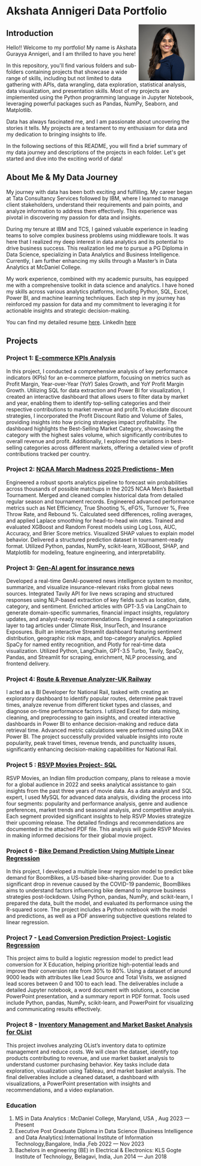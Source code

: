 
# Akshata Annigeri Data Portfolio
<img align="right" width="150" height="150" src="https://github.com/AkshataAnnigeri/photo/blob/main/headshot_edited.JPG">

## Introduction
Hello!!
Welcome to my portfolio! My name is Akshata Gurayya Annigeri, and I am thrilled to have you here!

In this repository, you'll find various folders and sub-folders containing projects that showcase a wide range of skills, including but not limited to data gathering with APIs, data wrangling, data exploration, statistical analysis, data visualization, and presentation skills. Most of my projects are implemented using the Python programming language in Jupyter Notebook, leveraging powerful packages such as Pandas, NumPy, Seaborn, and Matplotlib.

Data has always fascinated me, and I am passionate about uncovering the stories it tells. My projects are a testament to my enthusiasm for data and my dedication to bringing insights to life.

In the following sections of this README, you will find a brief summary of my data journey and descriptions of the projects in each folder. Let's get started and dive into the exciting world of data!

## About Me & My Data Journey
My journey with data has been both exciting and fulfilling. My career began at Tata Consultancy Services followed by IBM, where I learned to manage client stakeholders, understand their requirements and pain points, and analyze information to address them effectively. This experience was pivotal in discovering my passion for data and insights.

During my tenure at IBM and TCS, I gained valuable experience in leading teams to solve complex business problems using middleware tools. It was here that I realized my deep interest in data analytics and its potential to drive business success. This realization led me to pursue a PG Diploma in Data Science, specializing in Data Analytics and Business Intelligence. Currently, I am further enhancing my skills through a Master’s in Data Analytics at McDaniel College.

My work experience, combined with my academic pursuits, has equipped me with a comprehensive toolkit in data science and analytics. I have honed my skills across various analytics platforms, including Python, SQL, Excel, Power BI, and machine learning techniques. Each step in my journey has reinforced my passion for data and my commitment to leveraging it for actionable insights and strategic decision-making.

You can find my detailed resume [here](https://github.com/AkshataAnnigeri/resume/blob/main/Akshata%20Gurayya%20Annigeri%20-DA-%20Resume%202025.pdf).
Linkedln [here](https://www.linkedin.com/in/akshata-gurayya-annigeri-226594162/)


## Projects
###  Project 1: [E-commerce KPIs Analysis](https://github.com/AkshataAnnigeri/E-commerce-KPIs-Analysis)
In this project, I conducted a comprehensive analysis of key performance indicators (KPIs) for an e-commerce platform, focusing on metrics such as Profit Margin, Year-over-Year (YoY) Sales Growth, and YoY Profit Margin Growth. Utilizing SQL for data extraction and Power BI for visualization, I created an interactive dashboard that allows users to filter data by market and year, enabling them to identify top-selling categories and their respective contributions to market revenue and profit.To elucidate discount strategies, I incorporated the Profit Discount Ratio and Volume of Sales, providing insights into how pricing strategies impact profitability. The dashboard highlights the Best-Selling Market Category, showcasing the category with the highest sales volume, which significantly contributes to overall revenue and profit. Additionally, I explored the variations in best-selling categories across different markets, offering a detailed view of profit contributions tracked per country.

### Project 2: [NCAA March Madness 2025 Predictions- Men](https://github.com/AkshataAnnigeri/ncaa-march-madness-2025-predictions)
Engineered a robust sports analytics pipeline to forecast win probabilities across thousands of possible matchups in the 2025 NCAA Men’s Basketball Tournament. Merged and cleaned complex historical data from detailed regular season and tournament records. Engineered advanced performance metrics such as Net Efficiency, True Shooting %, eFG%, Turnover %, Free Throw Rate, and Rebound %. Calculated seed differences, rolling averages, and applied Laplace smoothing for head-to-head win rates. Trained and evaluated XGBoost and Random Forest models using Log Loss, AUC, Accuracy, and Brier Score metrics. Visualized SHAP values to explain model behavior. Delivered a structured prediction dataset in tournament-ready format. Utilized Python, pandas, NumPy, scikit-learn, XGBoost, SHAP, and Matplotlib for modeling, feature engineering, and interpretability.

### Project 3: [Gen-AI agent for insurance news](https://github.com/AkshataAnnigeri/genai-insurance-news-agent)
Developed a real-time GenAI-powered news intelligence system to monitor, summarize, and visualize insurance-relevant risks from global news sources. Integrated Tavily API for live news scraping and structured responses using NLP-based extraction of key fields such as location, date, category, and sentiment. Enriched articles with GPT-3.5 via LangChain to generate domain-specific summaries, financial impact insights, regulatory updates, and analyst-ready recommendations. Engineered a categorization layer to tag articles under Climate Risk, InsurTech, and Insurance Exposures. Built an interactive Streamlit dashboard featuring sentiment distribution, geographic risk maps, and top-category analytics. Applied SpaCy for named entity recognition, and Plotly for real-time data visualization. Utilized Python, LangChain, GPT-3.5 Turbo, Tavily, SpaCy, Pandas, and Streamlit for scraping, enrichment, NLP processing, and frontend delivery.

### Project 4: [Route & Revenue Analyzer-UK Railway](https://github.com/AkshataAnnigeri/Route-and-Revenue-Analyzer)
I acted as a BI Developer for National Rail, tasked with creating an exploratory dashboard to identify popular routes, determine peak travel times, analyze revenue from different ticket types and classes, and diagnose on-time performance factors. I utilized Excel for data mining, cleaning, and preprocessing to gain insights, and created interactive dashboards in Power BI to enhance decision-making and reduce data retrieval time. Advanced metric calculations were performed using DAX in Power BI. The project successfully provided valuable insights into route popularity, peak travel times, revenue trends, and punctuality issues, significantly enhancing decision-making capabilities for National Rail.

### Project 5 : [RSVP Movies Project- SQL](https://github.com/AkshataAnnigeri/RSVP-Movies-Project--SQL)
RSVP Movies, an Indian film production company, plans to release a movie for a global audience in 2022 and seeks analytical assistance to gain insights from the past three years of movie data. As a data analyst and SQL expert, I used MySQL for advanced data analysis, dividing the process into four segments: popularity and performance analysis, genre and audience preferences, market trends and seasonal analysis, and competitive analysis. Each segment provided significant insights to help RSVP Movies strategize their upcoming release. The detailed findings and recommendations are documented in the attached PDF file. This analysis will guide RSVP Movies in making informed decisions for their global movie project.

### Project 6 - [Bike Demand Prediction Using Multiple Linear Regression](https://github.com/AkshataAnnigeri/Bike-Demand-Prediction-Using-Multiple-Linear-Regression)
In this project, I developed a multiple linear regression model to predict bike demand for BoomBikes, a US-based bike-sharing provider. Due to a significant drop in revenue caused by the COVID-19 pandemic, BoomBikes aims to understand factors influencing bike demand to improve business strategies post-lockdown. Using Python, pandas, NumPy, and scikit-learn, I prepared the data, built the model, and evaluated its performance using the R-squared score. The project includes a Python notebook with the model and predictions, as well as a PDF answering subjective questions related to linear regression.

### Project 7 - [Lead Conversion Prediction Project- Logistic Regression](https://github.com/AkshataAnnigeri/Leadscore)
This project aims to build a logistic regression model to predict lead conversion for X Education, helping prioritize high-potential leads and improve their conversion rate from 30% to 80%. Using a dataset of around 9000 leads with attributes like Lead Source and Total Visits, we assigned lead scores between 0 and 100 to each lead. The deliverables include a detailed Jupyter notebook, a word document with solutions, a concise PowerPoint presentation, and a summary report in PDF format. Tools used include Python, pandas, NumPy, scikit-learn, and PowerPoint for visualizing and communicating results effectively.

### Project 8 - [Inventory Management and Market Basket Analysis for OList](https://github.com/AkshataAnnigeri/Inventory-Management-and-Market-Basket-Analysis-for-OList)
This project involves analyzing OList’s inventory data to optimize management and reduce costs. We will clean the dataset, identify top products contributing to revenue, and use market basket analysis to understand customer purchasing behavior. Key tasks include data exploration, visualization using Tableau, and market basket analysis. The final deliverables include a cleaned dataset, a dashboard with visualizations, a PowerPoint presentation with insights and recommendations, and a video explanation.

### Education
1) MS in Data Analytics : McDaniel College, Maryland, USA , Aug 2023 — Present                                                                   
2) Executive Post Graduate Diploma in Data Science (Business Intelligence and Data Analytics):International Institute of Information Technology,Bangalore, India ,Feb 2022 — Nov 2023     
3) Bachelors in engineering (BE) in Electrical & Electronics: KLS Gogte Institute of Technology, Belagavi, India, Jun 2014 — Jun 2018


